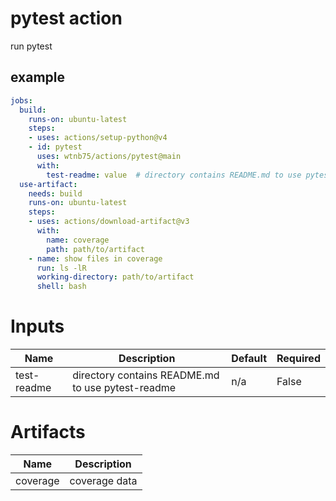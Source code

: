 # pytest action

run pytest


## example

```yaml
jobs:
  build:
    runs-on: ubuntu-latest
    steps:
    - uses: actions/setup-python@v4
    - id: pytest
      uses: wtnb75/actions/pytest@main
      with:
        test-readme: value  # directory contains README.md to use pytest-readme
  use-artifact:
    needs: build
    runs-on: ubuntu-latest
    steps:
    - uses: actions/download-artifact@v3
      with:
        name: coverage
        path: path/to/artifact
    - name: show files in coverage
      run: ls -lR
      working-directory: path/to/artifact
      shell: bash
```

# Inputs

| Name | Description | Default | Required |
|------|-------------|---------|----------|
| test-readme | directory contains README.md to use pytest-readme | n/a | False |

# Artifacts

| Name | Description |
|------|-------------|
| coverage | coverage data |
